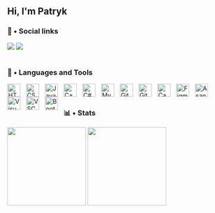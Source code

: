 ## Hi, I'm Patryk

### 🔖 • Social links 

<a href="https://www.linkedin.com/in/patryk-r-567b3424a/"><img src="https://img.shields.io/badge/-LinkedIn-%230077B5?style=for-the-badge&logo=linkedin&logoColor=white"></a> 
<a href = "mailto:arcysanta@gmail.com"><img src="https://img.shields.io/badge/-Gmail-%23333?style=for-the-badge&logo=gmail&logoColor=white"></a>
<br/>

#

### 🧰 • Languages and Tools

<img align="left" alt="HTML" width="30px" style="padding-right:10px;" src="https://cdn.jsdelivr.net/gh/devicons/devicon/icons/html5/html5-original.svg" />
<img align="left" alt="CSS" width="30px" style="padding-right:10px;" src="https://cdn.jsdelivr.net/gh/devicons/devicon/icons/css3/css3-original.svg" />
<img align="left" alt="JavaScript" width="30px" style="padding-right:10px;" src="https://cdn.jsdelivr.net/gh/devicons/devicon/icons/javascript/javascript-plain.svg" />
<img align="left" alt="C++" width="30px" style="padding-right:10px;" src="https://cdn.jsdelivr.net/gh/devicons/devicon/icons/cplusplus/cplusplus-original.svg" />
<img align="left" alt="C#" width="30px" style="padding-right:10px;" src="https://cdn.jsdelivr.net/gh/devicons/devicon/icons/csharp/csharp-original.svg" />
<img align="left" alt="MySQL" width="30px" style="padding-right:10px;" src="https://cdn.jsdelivr.net/gh/devicons/devicon/icons/mysql/mysql-original-wordmark.svg">
<img align="left" alt="GitHub" width="30px" style="padding-right:10px;" src="https://cdn.jsdelivr.net/gh/devicons/devicon/icons/github/github-original.svg" />
<img align="left" alt="Git" width="30px" style="padding-right:10px;" src="https://cdn.jsdelivr.net/gh/devicons/devicon/icons/git/git-original.svg" />
<img align="left" alt="Canva" width="30px" style="padding-right:10px;" src="https://cdn.jsdelivr.net/gh/devicons/devicon/icons/canva/canva-original.svg" />
<img align="left" alt="Figma" width="30px" style="padding-right:10px;" src="https://cdn.jsdelivr.net/gh/devicons/devicon/icons/figma/figma-original.svg" />
<img align="left" alt="Asana" width="30px" style="padding-right:10px;" src="https://cdn.jsdelivr.net/gh/devicons/devicon/icons/julia/julia-plain.svg" />
<img align="left" alt="VisualStudio" width="30px" style="padding-right:10px;" src="https://cdn.jsdelivr.net/gh/devicons/devicon/icons/visualstudio/visualstudio-plain.svg" />
<img align="left" alt="VSCode" width="30px" style="padding-right:10px;" src="https://cdn.jsdelivr.net/gh/devicons/devicon/icons/vscode/vscode-original.svg" />
<img align="left" alt="Bootstrap" width="30px" style="padding-right:10px;" src="https://cdn.jsdelivr.net/gh/devicons/devicon/icons/bootstrap/bootstrap-original.svg" />
<!--
https://cdn.jsdelivr.net/gh/devicons/devicon/icons/unrealengine/unrealengine-original.svg
https://cdn.jsdelivr.net/gh/devicons/devicon/icons/unity/unity-original.svg
https://cdn.jsdelivr.net/gh/devicons/devicon/icons/wordpress/wordpress-plain.svg
https://cdn.jsdelivr.net/gh/devicons/devicon/icons/blender/blender-original.svg
https://cdn.jsdelivr.net/gh/devicons/devicon/icons/typescript/typescript-original.svg
https://cdn.jsdelivr.net/gh/devicons/devicon/icons/python/python-original.svg
https://cdn.jsdelivr.net/gh/devicons/devicon/icons/php/php-plain.svg
https://cdn.jsdelivr.net/gh/devicons/devicon/icons/react/react-original.svg
https://cdn.jsdelivr.net/gh/devicons/devicon/icons/nodejs/nodejs-original.svg
https://cdn.jsdelivr.net/gh/devicons/devicon/icons/jetbrains/jetbrains-original.svg
https://cdn.jsdelivr.net/gh/devicons/devicon/icons/sass/sass-original.svg

https://www.youtube.com/channel/UC12zRUobBw5cVHwh-JqJPOA/featured
-->
<!--<img align="left" alt="" width="30px" style="padding-right:10px;" src="" />-->
          
<br/>

#


### 📊 • Stats

<!--<p align="left"><img src=https://komarev.com/ghpvc/?username=patryk-ruzicki alt=patryk-ruzicki/></p>-->

<img height="180em" src="https://github-readme-stats.vercel.app/api?username=Patryk-Ruzicki&count_private=true&theme=moltack&include_all_commits=true&count_private=true"> <img height="180em" src="https://github-readme-stats.vercel.app/api/top-langs/?username=patryk-ruzicki&layout=compact&langs_count=7&theme=moltack"/>


